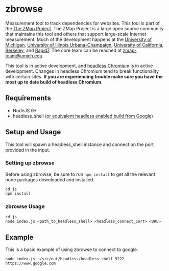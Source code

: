 # zbrowse

Measurement tool to track dependencies for websites.
This tool is part of the [The ZMap Project](https://zmap.io/ "ZMap Project").
The ZMap Project is a large open source community that maintains this tool and others that support large-scale Internet measurement.
Much of the development happens at the [University of Michigan](https://www.umich.edu), [University of Illinois Urbana-Champaign](http://illinois.edu/), [University of California, Berkeley](http://www.berkeley.edu/), and [Rapid7](https://www.rapid7.com/). 
The core team can be reached at <zmap-team@umich.edu>. 

This tool is in active development, and [headless Chromium](https://chromium.googlesource.com/chromium/src/+/master/headless/ "Headless Chromium") is in active development. 
Changes in headless Chromium tend to break functionality with certain sites.
**If you are experiencing trouble make sure you have the most up to date build of headless Chromium.**

## Requirements

*  NodeJS 6+
*  headless_shell ([or equivalent headless enabled build from Google](https://chromium.googlesource.com/chromium/src/+/master/headless/README.md "Headless Chromium README"))

## Setup and Usage

This tool will spawn a headless_shell instance and connect on the port provided in the input.


### Setting up zbrowse 

Before using zbrowse, be sure to run `npm install` to get all the relevant node packages downloaded and installed.

```
cd js
npm install
```

### zbrowse Usage

```
cd js
node index.js <path_to_headless_shell> <headless_connect_port> <URL>
```

## Example

This is a basic example of using zbrowse to connect to google.

```
node index.js ~/src/out/Headless/headless_shell 9222 https://www.google.com
```
